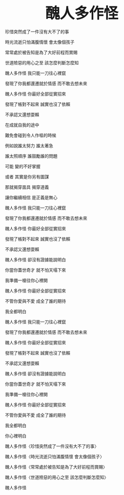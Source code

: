 
# <div align='center' ><font size='80'>醜人多作怪</font></div>


珍惜突然成了一件沒有大不了的事

時光流逝只怕滿腹情懷 會太像個孩子

常常處於被告知是為了大好前程而賞賜

世道險惡的用心之至 該怎麼判斷怎麼知


醜人多作怪 我只能一刀往心裡竄

發現了你我都還遷就於情感 而不敢去想未來

醜人多作怪 你最好全部從實招來

發現了帳對不起來 誠實也沒了依賴

不承認又還想耍賴

在成就自我的途中

難免會碰到令人作嘔的時候

例如說誰太努力 誰太著急

誰太照順序 誰鼓勵誰的問題

可能 變的不好掌握

或者 其實是你另有圖謀

那就揭穿面具 揭穿道義

讓你繼續相信 是正義是無心


醜人多作怪 我只能一刀往心裡竄

發現了你我都還遷就於情感 而不敢去想未來

醜人多作怪 你最好全部從實招來

發現了帳對不起來 誠實也沒了依賴

不承認又還想耍賴

醜人多作怪 卻沒有證據能說明白

你當你蓋世奇才 就不怕天塌下來

我準備一槍往你心裡開

醜人多作怪 你最好全部從實招來

不管你愛與不愛 成全了誰的期待

我全都明白

醜人多作怪 我只能一刀往心裡竄

發現了你我都還遷就於情感 而不敢去想未來

醜人多作怪 你最好全部從實招來

發現了帳對不起來 誠實也沒了依賴

不承認又還想耍賴

醜人多作怪 卻沒有證據能說明白

你當你蓋世奇才 就不怕天塌下來

我準備一槍往你心裡開

醜人多作怪 你最好全部從實招來

不管你愛與不愛 成全了誰的期待

我全都明白


你心裡明白


醜人多作怪〈珍惜突然成了一件沒有大不了的事〉

醜人多作怪〈時光流逝只怕滿腹情懷 會太像個孩子〉

醜人多作怪〈常常處於被告知是為了大好前程而賞賜〉

醜人多作怪〈世道險惡的用心之至 該怎麼判斷怎麼知〉

醜人多作怪
